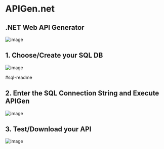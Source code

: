 # APIGen.net

## .NET Web API Generator

![image](https://github.com/karlpothast/apigen.net/assets/13120778/8e587a60-47e9-494d-9a66-cc0789377cf6)

## 1. Choose/Create your SQL DB

![image](https://github.com/karlpothast/apigen.net/assets/13120778/bd139193-04e8-474d-83c9-a473e6281ff0)

#sql-readme
## 2. Enter the SQL Connection String and Execute APIGen

![image](https://github.com/karlpothast/apigen.net/assets/13120778/af5bbee7-3f64-4553-801d-ce4886676af7)

## 3. Test/Download your API

![image](https://github.com/karlpothast/apigen.net/assets/13120778/04f70a52-7c2a-4463-85a3-ae2aee6389ab)

